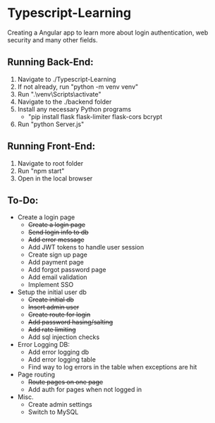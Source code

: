 # Typescript-Learning

Creating a Angular app to learn more about login authentication, web security and many other fields.

## Running Back-End:
1) Navigate to ./Typescript-Learning
2) If not already, run "python -m venv venv"
3) Run ".\venv\Scripts\activate"
4) Navigate to the ./backend folder
5) Install any necessary Python programs
    - "pip install flask flask-limiter flask-cors bcrypt
6) Run "python Server.js"

## Running Front-End:
1) Navigate to root folder
2) Run "npm start"
3) Open in the local browser

## To-Do:
* Create a login page
    * <s>Create a login page</s>
    * <s>Send login info to db</s>
    * <s>Add error message</s>
    * Add JWT tokens to handle user session
    * Create sign up page
    * Add payment page
    * Add forgot password page
    * Add email validation
    * Implement SSO
* Setup the initial user db
    * <s>Create initial db</s>
    * <s>Insert admin user</s>
    * <s>Create route for login</s>
    * <s>Add password hasing/salting</s>
    * <s>Add rate limiting</s>
    * Add sql injection checks
* Error Logging DB:
    * Add error logging db
    * Add error logging table
    * Find way to log errors in the table when exceptions are hit
* Page routing
    * <s>Route pages on one page</s>
    * Add auth for pages when not logged in
* Misc. 
    * Create admin settings
    * Switch to MySQL